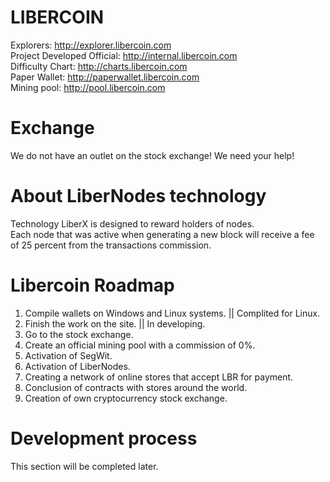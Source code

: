LIBERCOIN
===========================

Explorers: http://explorer.libercoin.com <br /> 
Project Developed Official: http://internal.libercoin.com <br />
Difficulty Chart: http://charts.libercoin.com <br />
Paper Wallet: http://paperwallet.libercoin.com <br />
Mining pool: http://pool.libercoin.com <br />

Exchange
===========================
We do not have an outlet on the stock exchange! We need your help! <br />

About LiberNodes technology
===========================
Technology LiberX is designed to reward holders of nodes.<br />
Each node that was active when generating a new block will receive a fee of 25 percent from the transactions commission.<br />

Libercoin Roadmap
===========================
1. Compile wallets on Windows and Linux systems. || Complited for Linux.<br />
2. Finish the work on the site. || In developing.<br />
3. Go to the stock exchange. <br />
4. Create an official mining pool with a commission of 0%. <br />
5. Activation of SegWit. <br />
6. Activation of LiberNodes. <br />
7. Creating a network of online stores that accept LBR for payment. <br />
8. Conclusion of contracts with stores around the world. <br />
9. Creation of own cryptocurrency stock exchange. <br />

Development process
===========================

This section will be completed later.<br />
